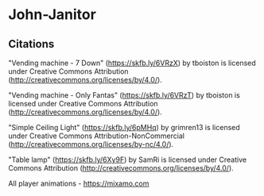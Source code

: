# John-Janitor

## Citations
 
"Vending machine - 7 Down" (https://skfb.ly/6VRzX) by tboiston is licensed under Creative Commons Attribution (http://creativecommons.org/licenses/by/4.0/).

"Vending machine - Only Fantas" (https://skfb.ly/6VRzT) by tboiston is licensed under Creative Commons Attribution (http://creativecommons.org/licenses/by/4.0/).

"Simple Ceiling Light" (https://skfb.ly/6pMHq) by grimren13 is licensed under Creative Commons Attribution-NonCommercial (http://creativecommons.org/licenses/by-nc/4.0/).

"Table lamp" (https://skfb.ly/6Xy9F) by SamRi is licensed under Creative Commons Attribution (http://creativecommons.org/licenses/by/4.0/).

All player animations - https://mixamo.com
